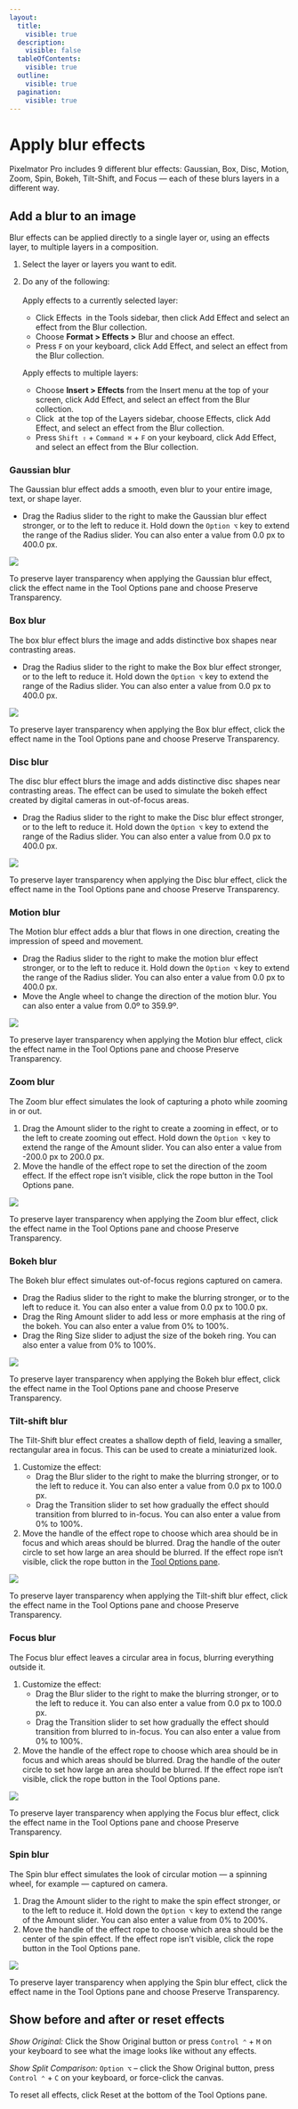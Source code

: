 ```yaml
---
layout:
  title:
    visible: true
  description:
    visible: false
  tableOfContents:
    visible: true
  outline:
    visible: true
  pagination:
    visible: true
---
```


# Apply blur effects

Pixelmator Pro includes 9 different blur effects: Gaussian, Box, Disc, Motion, Zoom, Spin, Bokeh, Tilt-Shift, and Focus — each of these blurs layers in a different way.

## Add a blur to an image

Blur effects can be applied directly to a single layer or, using an effects layer, to multiple layers in a composition.

1. Select the layer or layers you want to edit.
2.  Do any of the following:\
    \
    Apply effects to a currently selected layer:

    * Click Effects <img src="https://help.pixelmator.com/pixelmator-pro/3.5/assets/English/1590058938000.png" alt="" data-size="line"> in the Tools sidebar, then click Add Effect and select an effect from the Blur collection.
    * Choose **Format > Effects >** Blur and choose an effect.
    * Press `F` on your keyboard, click Add Effect, and select an effect from the Blur collection.

    Apply effects to multiple layers:

    * Choose **Insert > Effects** from the Insert menu at the top of your screen, click Add Effect, and select an effect from the Blur collection.
    * Click <img src="https://help.pixelmator.com/pixelmator-pro/3.5/assets/English/1648724547000.png" alt="" data-size="line"> at the top of the Layers sidebar, choose Effects, click Add Effect, and select an effect from the Blur collection.
    * Press `Shift ⇧` + `Command ⌘` + `F` on your keyboard, click Add Effect, and select an effect from the Blur collection.

### Gaussian blur

The Gaussian blur effect adds a smooth, even blur to your entire image, text, or shape layer.

* Drag the Radius slider to the right to make the Gaussian blur effect stronger, or to the left to reduce it. Hold down the `Option ⌥` key to extend the range of the Radius slider. You can also enter a value from 0.0 px to 400.0 px.

![](https://help.pixelmator.com/pixelmator-pro/3.5/assets/English/1589980508000.png)

To preserve layer transparency when applying the Gaussian blur effect, click the effect name in the Tool Options pane and choose Preserve Transparency.

### Box blur

The box blur effect blurs the image and adds distinctive box shapes near contrasting areas.

* Drag the Radius slider to the right to make the Box blur effect stronger, or to the left to reduce it. Hold down the `Option ⌥` key to extend the range of the Radius slider. You can also enter a value from 0.0 px to 400.0 px.

![](https://help.pixelmator.com/pixelmator-pro/3.5/assets/English/1589980528000.png)

To preserve layer transparency when applying the Box blur effect, click the effect name in the Tool Options pane and choose Preserve Transparency.

### Disc blur

The disc blur effect blurs the image and adds distinctive disc shapes near contrasting areas. The effect can be used to simulate the bokeh effect created by digital cameras in out-of-focus areas.

* Drag the Radius slider to the right to make the Disc blur effect stronger, or to the left to reduce it. Hold down the `Option ⌥` key to extend the range of the Radius slider. You can also enter a value from 0.0 px to 400.0 px.

![](https://help.pixelmator.com/pixelmator-pro/3.5/assets/English/1589980555000.png)

To preserve layer transparency when applying the Disc blur effect, click the effect name in the Tool Options pane and choose Preserve Transparency.

### Motion blur

The Motion blur effect adds a blur that flows in one direction, creating the impression of speed and movement.

* Drag the Radius slider to the right to make the motion blur effect stronger, or to the left to reduce it. Hold down the `Option ⌥` key to extend the range of the Radius slider. You can also enter a value from 0.0 px to 400.0 px.
* Move the Angle wheel to change the direction of the motion blur. You can also enter a value from 0.0º to 359.9º.

![](https://help.pixelmator.com/pixelmator-pro/3.5/assets/English/1589980574000.png)

To preserve layer transparency when applying the Motion blur effect, click the effect name in the Tool Options pane and choose Preserve Transparency.

### Zoom blur

The Zoom blur effect simulates the look of capturing a photo while zooming in or out.

1. Drag the Amount slider to the right to create a zooming in effect, or to the left to create zooming out effect. Hold down the `Option ⌥` key to extend the range of the Amount slider. You can also enter a value from -200.0 px to 200.0 px.
2. Move the handle of the effect rope to set the direction of the zoom effect. If the effect rope isn’t visible, click the rope button in the Tool Options pane.

![](https://help.pixelmator.com/pixelmator-pro/3.5/assets/English/1589980587000.png)

To preserve layer transparency when applying the Zoom blur effect, click the effect name in the Tool Options pane and choose Preserve Transparency.

### Bokeh blur

The Bokeh blur effect simulates out-of-focus regions captured on camera.

* Drag the Radius slider to the right to make the blurring stronger, or to the left to reduce it. You can also enter a value from 0.0 px to 100.0 px.
* Drag the Ring Amount slider to add less or more emphasis at the ring of the bokeh. You can also enter a value from 0% to 100%.
* Drag the Ring Size slider to adjust the size of the bokeh ring. You can also enter a value from 0% to 100%.

![](https://help.pixelmator.com/pixelmator-pro/3.5/assets/English/1635419663000.png)

To preserve layer transparency when applying the Bokeh blur effect, click the effect name in the Tool Options pane and choose Preserve Transparency.

### Tilt-shift blur

The Tilt-Shift blur effect creates a shallow depth of field, leaving a smaller, rectangular area in focus. This can be used to create a miniaturized look.

1. Customize the effect:
   * Drag the Blur slider to the right to make the blurring stronger, or to the left to reduce it. You can also enter a value from 0.0 px to 100.0 px.
   * Drag the Transition slider to set how gradually the effect should transition from blurred to in-focus. You can also enter a value from 0% to 100%.
2. Move the handle of the effect rope to choose which area should be in focus and which areas should be blurred. Drag the handle of the outer circle to set how large an area should be blurred. If the effect rope isn’t visible, click the rope button in the [Tool Options pane](https://www.pixelmator.com/support/guide/pixelmator-pro/#glossary).

![](https://help.pixelmator.com/pixelmator-pro/3.5/assets/English/1589980602000.png)

To preserve layer transparency when applying the Tilt-shift blur effect, click the effect name in the Tool Options pane and choose Preserve Transparency.

### Focus blur

The Focus blur effect leaves a circular area in focus, blurring everything outside it.

1. Customize the effect:
   * Drag the Blur slider to the right to make the blurring stronger, or to the left to reduce it. You can also enter a value from 0.0 px to 100.0 px.
   * Drag the Transition slider to set how gradually the effect should transition from blurred to in-focus. You can also enter a value from 0% to 100%.
2. Move the handle of the effect rope to choose which area should be in focus and which areas should be blurred. Drag the handle of the outer circle to set how large an area should be blurred. If the effect rope isn’t visible, click the rope button in the Tool Options pane.

![](https://help.pixelmator.com/pixelmator-pro/3.5/assets/English/1589980608000.png)

To preserve layer transparency when applying the Focus blur effect, click the effect name in the Tool Options pane and choose Preserve Transparency.

### Spin blur

The Spin blur effect simulates the look of circular motion — a spinning wheel, for example — captured on camera.

1. Drag the Amount slider to the right to make the spin effect stronger, or to the left to reduce it. Hold down the `Option ⌥` key to extend the range of the Amount slider. You can also enter a value from 0% to 200%.
2. Move the handle of the effect rope to choose which area should be the center of the spin effect. If the effect rope isn’t visible, click the rope button in the Tool Options pane.

![](https://help.pixelmator.com/pixelmator-pro/3.5/assets/English/1589980630000.png)

To preserve layer transparency when applying the Spin blur effect, click the effect name in the Tool Options pane and choose Preserve Transparency.

## Show before and after or reset effects

_Show Original:_ Click the Show Original button or press `Control ⌃` + `M` on your keyboard to see what the image looks like without any effects.

_Show Split Comparison:_ `Option ⌥` – click the Show Original button, press `Control ⌃` + `C` on your keyboard, or force-click the canvas.

To reset all effects, click Reset at the bottom of the Tool Options pane.
